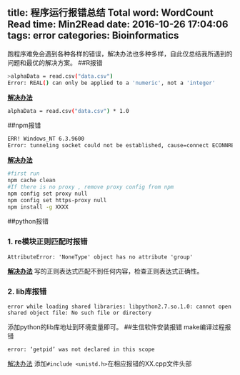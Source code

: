 title: 程序运行报错总结
Total word: WordCount
Read time: Min2Read
date: 2016-10-26 17:04:06
tags: error
categories: Bioinformatics
---
跑程序难免会遇到各种各样的错误，解决办法也多种多样，自此仅总结我所遇到的问题和最优的解决方案。
##R报错
``` bash
>alphaData = read.csv("data.csv")
Error: REAL() can only be applied to a 'numeric', not a 'integer'
```
**<a href="https://support.bioconductor.org/p/76829/" target="_blank">解决办法</a>**
``` bash
alphaData = read.csv("data.csv") * 1.0
```
##npm报错
``` bash
ERR! Windows_NT 6.3.9600
Error: tunneling socket could not be established, cause=connect ECONNREFUSED
```
**<a href="http://stackoverflow.com/questions/33162560/error-tunneling-socket-could-not-be-established-cause-connect-econnrefused-10" target="_blank">解决办法</a>**
``` bash
#first run
npm cache clean
#If there is no proxy , remove proxy config from npm
npm config set proxy null
npm config set https-proxy null
npm install -g XXXX
```
##python报错
### 1. re模块正则匹配时报错
```
AttributeError: 'NoneType' object has no attribute 'group'
```
**<a href="http://www.cnblogs.com/zhoujinyi/p/3159903.html" target="_blank">解决办法</a>**
写的正则表达式匹配不到任何内容，检查正则表达式正确性。
### 2. lib库报错
```
error while loading shared libraries: libpython2.7.so.1.0: cannot open shared object file: No such file or directory
```
添加python的lib库地址到环境变量即可。
##生信软件安装报错
make编译过程报错
```
error: ‘getpid’ was not declared in this scope
```
[解决办法](https://stackoverflow.com/questions/34823393/linux-getpid-system-call-error)
添加``#include <unistd.h>``在相应报错的XX.cpp文件头部
